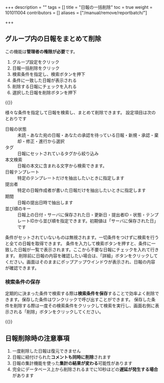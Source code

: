+++
description = ""
tags = []
title = "日報の一括削除"
toc = true
weight = 101011004
contributors = []
aliases = ["/manual/remove/reportbatch/"]

+++

## グループ内の日報をまとめて削除

この機能は**管理者の権限が必要**です。

1. グループ設定をクリック
1. 日報一括削除をクリック
1. 検索条件を指定し、検索ボタンを押下
1. 条件に一致した日報が表示される
1. 削除する日報にチェックを入れる
1. 選択した日報を削除ボタンを押下

{{<appscreen filename="report-delete" title="一括削除では承認済みの日報や進行中の日報もお構いなしに削除できます。実行には編集者権限が必要です"  >}}

様々な条件を指定して日報を検索し、まとめて削除できます。
設定項目は次のとおりです

<dl class="basic">
  <dt>日報の状態</dt>
  <dd>未読・あなた宛の日報・あなたの承認を待っている日報・新規・承認・棄却・修正・進行から選択</dd>
  <dt>タグ</dt>
  <dd>日報にセットされているタグから絞り込み</dd>
  <dt>本文検索</dt>
  <dd>日報の本文に含まれる文字から検索できます。</dd>
  <dt>日報テンプレート</dt>
  <dd>特定のテンプレートだけを抽出したいときに指定します</dd>
  <dt>提出者</dt>
  <dd>特定の日報作成者が書いた日報だけを抽出したいときに指定します</dd>
  <dt>期間</dt>
  <dd>日報の提出日時で抽出します</dd>
  <dt>並び順のキー</dt>
  <dd>日報上の日付・サーバに保存された日・更新日・提出者ID・状態・テンプレートIDから並び順を指定できます。初期値は「サーバに保存された日」です</dd>
</dl>

条件がセットされていないものは無視されます。一切条件をつけずに検索を行うと全ての日報を取得できます。
条件を入力して検索ボタンを押すと、条件に一致した日報が一覧で表示されます。ここから不要な日報にチェックを入れて行きます。
削除前に日報の内容を確認したい場合は、「詳細」ボタンをクリックしてください。画面はそのままにポップアップウインドウが表示され、日報の内容が確認できます。

### 検索条件の保存

定期的に決まった条件で検索する際は**検索条件を保存**することで効率よく削除できます。保存した条件はワンクリックで呼び出すことができます。
保存した条件を削除する際は一度その検索条件をクリックして検索を実行し、画面右側に表示される「削除」ボタンをクリックしてください。

{{<appscreen filename="search-save" title="検索の条件を保存することで次回から同じ条件の検索をワンクリックで行なえます"  >}}

## 日報削除時の注意事項

1. 一度削除した日報は復元できません
1. 日報に紐付けられた**コメントも同時に削除**されます
1. 日報の集計機能を使った**集計の結果が変わる**可能性があります
1. 完全にデータベース上から削除されるまでに10秒ほどの**遅延が発生する場合**があります
